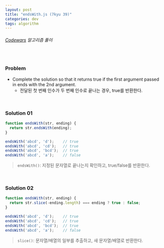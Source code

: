 ```yaml
---
layout: post
title: "endsWith.js (7kyu 39)"
categories: dev
tags: algorithm
---
```


###### [Codewars](https://www.codewars.com) 알고리즘 풀이

<br>

### Problem

- Complete the solution so that it returns true if the first argument passed in ends with the 2nd argument.
  - 전달된 첫 번째 인수가 두 번째 인수로 끝나는 경우, true를 반환한다.

<br>

### Solution 01

```js
function endsWith(str, ending) {
  return str.endsWith(ending);
}

endsWith('abcd', 'd');    // true
endsWith('abcd', 'cd');   // true
endsWith('abcd', 'bcd');  // true
endsWith('abcd', 'a');    // false
```

> `endsWith()`: 지정된 문자열로 끝나는지 확인하고, true/false를 반환한다.

<br>

### Solution 02

```js
function endsWith(str, ending) {
  return str.slice(-ending.length) === ending ? true : false;
}

endsWith('abcd', 'd');    // true
endsWith('abcd', 'cd');   // true
endsWith('abcd', 'bcd');  // true
endsWith('abcd', 'a');    // false
```

> `slice()`: 문자열/배열의 일부를 추출하고, 새 문자열/배열로 반환한다.

<br>

<br>
